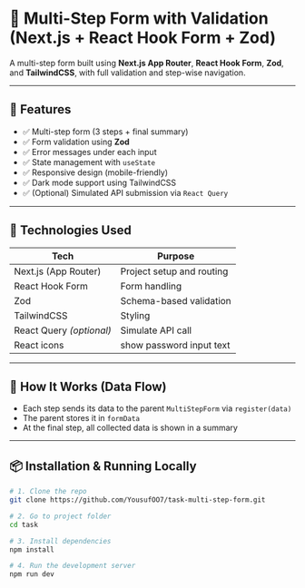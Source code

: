 # 🧾 Multi-Step Form with Validation (Next.js + React Hook Form + Zod)

A multi-step form built using **Next.js App Router**, **React Hook Form**, **Zod**, and **TailwindCSS**, with full validation and step-wise navigation.

---

## 🚀 Features

- ✅ Multi-step form (3 steps + final summary)
- ✅ Form validation using **Zod**
- ✅ Error messages under each input
- ✅ State management with `useState`
- ✅ Responsive design (mobile-friendly)
- ✅ Dark mode support using TailwindCSS
- ✅ (Optional) Simulated API submission via `React Query`

---

## 📌 Technologies Used

| Tech                 | Purpose                     |
|----------------------|-----------------------------|
| Next.js (App Router) | Project setup and routing   |
| React Hook Form      | Form handling               |
| Zod                  | Schema-based validation     |
| TailwindCSS          | Styling                     |
| React Query _(optional)_ | Simulate API call       |
| React icons          | show password input text    |

---


## 🧠 How It Works (Data Flow)


- Each step sends its data to the parent `MultiStepForm` via `register(data)`
- The parent stores it in `formData`
- At the final step, all collected data is shown in a summary

---

## 📦 Installation & Running Locally

```bash
# 1. Clone the repo
git clone https://github.com/YousufOO7/task-multi-step-form.git

# 2. Go to project folder
cd task

# 3. Install dependencies
npm install

# 4. Run the development server
npm run dev
